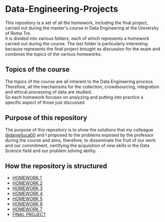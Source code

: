 # Data-Engineering-Projects
This repository is a set of all the homework, including the final project, carried out during the master's course in Data Engineering at the University of Roma Tre.  
It is divided into various folders, each of which represents a homework carried out during the course. The last folder is particularly interesting because represents the final project brought as discussion for the exam and combines the topics of the various homeworks.

 ## Topics of the course   
The topics of the course are all inherent to the Data Engineering process. Therefore, all the mechanisms for the collection, crowdsourcing, integration and ethical processing of data are studied.  
So each homework focuses on analyzing and putting into practice a specific aspect of those just discussed

## Purpose of this repository  
The purpose of this repository is to show the solutions that my colleague [@danielluca00](https://github.com/danielluca00) and I proposed to the problems exposed by the professor during the course and aims, therefore, to disseminate the fruit of our work and our commitment, certifying the acquisition of new skills in the Data Science field and our problem solving ability.  
  
## How the repository is structured
- [HOMEWORK 1](./homework1/README.md)
- [HOMEWORK 2]()
- [HOMEWORK 3]()
- [HOMEWORK 4]()
- [HOMEWORK 5]()
- [HOMEWORK 6]()
- [HOMEWORK 7]()
- [FINAL PROJECT]()